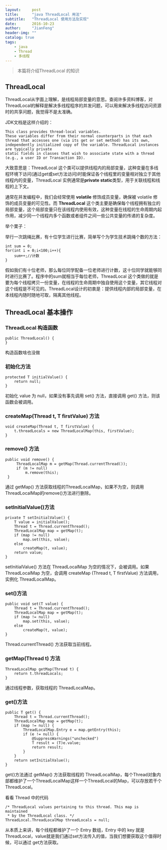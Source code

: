 ```yaml
---
layout:     post
title:      "java ThreadLocal 用法"
subtitle:   "ThreadLocal 使用方法及实现"
date:       2016-10-23
author:     "JianFeng"
header-img: ""
catalog: true
tags:
    - java
    - Thread
    - 多线程
---
```


> 本篇将介绍ThreadLocal 的知识

## ThreadLocal 
ThreadLocal从字面上理解，是线程局部变量的意思。查阅许多资料博客，对ThreadLocal的解释是解决多线程程序的并发问题，可以用来解决多线程访问资源时的共享问题，我觉得不是太准确。

JDK文档是这样介绍的：

	This class provides thread-local variables. 
	These variables differ from their normal counterparts in that each thread that accesses one (via its get or set method) has its own, 
	independently initialized copy of the variable. ThreadLocal instances are typically private
	static fields in classes that wish to associate state with a thread (e.g., a user ID or Transaction ID).

大致意思是：ThreadLocal 这个类可以提供线程内的局部变量，这种变量在多线程环境下访问(通过get或set方法访问)时能保证各个线程里的变量相对独立于其他线程内的变量，ThreadLocal 实例通常是**private static**类型，用于关联线程和线程的上下文。

通常在并发编程中，我们会经常使用 **volatile** 修饰成员变量，确保被 volatile 修饰的成员变量的可见性。而 **ThreadLocal** 这个类主要是确保每个线程拥有独立的局部变量，这个局部变量只在该线程内使用有效，这种变量在线程的生命周期内起作用，减少同一个线程内多个函数或者组件之间一些公共变量的传递的复杂度。 

举个栗子：

举行一次跳绳比赛，有十位学生进行比赛，简单写个为学生技术跳绳个数的方法：

	int sum = 0;
	for(int i = 0;i<100;i++){
		sum++;//计数
	}

假如我们有十位老师，那么每位同学配备一位老师进行计数，这十位同学就能够同时进行比赛了。程序中的sum就相当于每位老师，ThreadLocal 这个类做的就是要为每个线程拷贝一份变量，在线程的生命周期中独自使用这个变量，其它线程对这个线程是不可见的。ThreadLocal设计的初衷是：提供线程内部的局部变量，在本线程内随时随地可取，隔离其他线程。

## ThreadLocal 基本操作


### ThreadLocal 构造函数

	public ThreadLocal() {
    }

构造函数啥也没做

### 初始化方法

	protected T initialValue() {
        return null;
    }

初始化 value 为 null，如果没有事先调用 set() 方法，直接调用 get() 方法，则该函数会被调用。

### createMap(Thread t, T firstValue) 方法

	void createMap(Thread t, T firstValue) {
        t.threadLocals = new ThreadLocalMap(this, firstValue);
    }

### remove() 方法

	public void remove() {
         ThreadLocalMap m = getMap(Thread.currentThread());
         if (m != null)
             m.remove(this);
     }

通过 getMap() 方法获取线程的ThreadLocalMap，如果不为空，则调用ThreadLocalMap的remove()方法进行删除。


### setInitialValue()方法

	private T setInitialValue() {
        T value = initialValue();
        Thread t = Thread.currentThread();
        ThreadLocalMap map = getMap(t);
        if (map != null)
            map.set(this, value);
        else
            createMap(t, value);
        return value;
    }

setInitialValue() 方法在 ThreadLocalMap 为空的情况下，会被调用。如果 ThreadLocalMap 为空，会调用 createMap (Thread t, T firstValue) 方法调用，实例化 ThreadLocalMap。

### set()方法

	public void set(T value) {
		Thread t = Thread.currentThread();
		ThreadLocalMap map = getMap(t);
		if (map != null)
			map.set(this, value);
		else
			createMap(t, value);
	}

Thread.currentThread() 方法获取当前线程。

### getMap(Thread t) 方法

	ThreadLocalMap getMap(Thread t) {
        return t.threadLocals;
    }

通过线程参数，获取线程的 ThreadLocalMap。

### get()方法

	public T get() {
        Thread t = Thread.currentThread();
        ThreadLocalMap map = getMap(t);
        if (map != null) {
            ThreadLocalMap.Entry e = map.getEntry(this);
            if (e != null) {
                @SuppressWarnings("unchecked")
                T result = (T)e.value;
                return result;
            }
        }
        return setInitialValue();
    }

get()方法通过 getMap() 方法获取线程的 ThreadLocalMap，每个Thread对象内部都维护了一个ThreadLocalMap这样一个ThreadLocal的Map，可以存放若干个ThreadLocal。

看看 Thread 中的代码

	/* ThreadLocal values pertaining to this thread. This map is maintained
     * by the ThreadLocal class. */
    ThreadLocal.ThreadLocalMap threadLocals = null;


从本质上来讲，每个线程都维护了一个 Entry 数组，Entry 中的 key 就是ThreadLocal，value就是我们通过set方法传入的值，当我们想要获取这个值得时候，可以通过 get方法获取。
